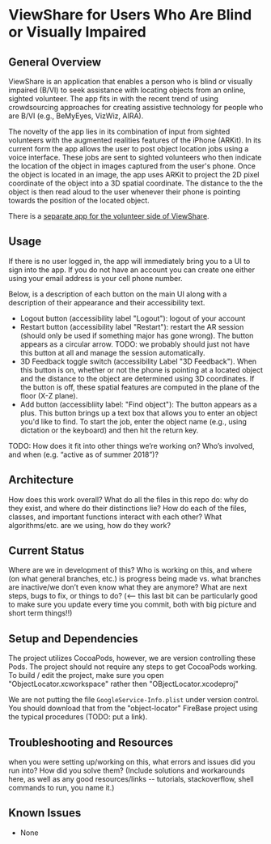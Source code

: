 # ViewShare for Users Who Are Blind or Visually Impaired

## General Overview

ViewShare is an application that enables a person who is blind or visually impaired (B/VI) to seek assistance with locating objects from an online, sighted volunteer.  The app fits in with the recent trend of using crowdsourcing approaches for creating assistive technology for people who are B/VI (e.g., BeMyEyes, VizWiz, AIRA).

The novelty of the app lies in its combination of input from sighted volunteers with the augmented realities features of the iPhone (ARKit).  In its current form the app allows the user to post object location jobs using a voice interface.  These jobs are sent to sighted volunteers who then indicate the location of the object in images captured from the user's phone.  Once the object is located in an image, the app uses ARKit to project the 2D pixel coordinate of the object into a 3D spatial coordinate.  The distance to the the object is then read aloud to the user whenever their phone is pointing towards the position of the located object.

There is a [separate app for the volunteer side of ViewShare](https://github.com/occamLab/ViewShareCrowdWorker).

## Usage

If there is no user logged in, the app will immediately bring you to a UI to sign into the app.  If you do not have an account you can create one either using your email address is your cell phone number.

Below, is a description of each button on the main UI along with a description of their appearance and their accessibility text.
* Logout button (accessibility label "Logout"): logout of your account 
* Restart button (accessibility label "Restart"): restart the AR session (should only be used if something major has gone wrong).  The button appears as a circular arrow.  TODO: we probably should just not have this button at all and manage the session automatically.
* 3D Feedback toggle switch (accessibility Label "3D Feedback"). When this button is on, whether or not the phone is pointing at a located object and the distance to the object are determined using 3D coordinates.  If the button is off, these spatial features are computed in the plane of the floor (X-Z plane).
* Add button (accessibliity label: "Find object"): The button appears as a plus.  This button brings up a text box that allows you to enter an object you'd like to find.  To start the job, enter the object name (e.g., using dictation or the keyboard) and then hit the return key.

TODO: How does it fit into other things we’re working on? Who’s involved, and when (e.g. “active as of summer 2018”)? 

## Architecture

How does this work overall? What do all the files in this repo do: why do they exist, and where do their distinctions lie? How do each of the files, classes, and important functions interact with each other? What algorithms/etc. are we using, how do they work?

## Current Status

Where are we in development of this? Who is working on this, and where (on what general branches, etc.) is progress being made vs. what branches are inactive/we don’t even know what they are anymore? What are next steps, bugs to fix, or things to do? (<-- this last bit can be particularly good to make sure you update every time you commit, both with big picture and short term things!!)


## Setup and Dependencies

The project utilizes CocoaPods, however, we are version controlling these Pods.  The project should not require any steps to get CocoaPods working.  To build / edit the project, make sure you open "ObjectLocator.xcworkspace" rather then "OBjectLocator.xcodeproj"

We are not putting the file `GoogleService-Info.plist` under version control.  You should download that from the "object-locator" FireBase project using the typical procedures (TODO: put a link).

## Troubleshooting and Resources

when you were setting up/working on this, what errors and issues did you run into? How did you solve them? (Include solutions and workarounds here, as well as any good resources/links -- tutorials, stackoverflow, shell commands to run, you name it.)

## Known Issues

* None

